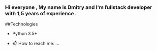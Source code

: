### Hi everyone , My  name is Dmitry and I'm fullstack developer with 1,5 years of experience . 

##Technologies
- Python 3.5+ 




- 📫 How to reach me: ...

<!--
**Dmitry426/Dmitry426** is a ✨ _special_ ✨ repository because its `README.md` (this file) appears on your GitHub profile.

Here are some ideas to get you started:

- 🔭 I’m currently working on ...
- 🌱 I’m currently learning ...
- 👯 I’m looking to collaborate on ...
- 🤔 I’m looking for help with ...
- 💬 Ask me about ...
- 📫 How to reach me: ...
- 😄 Pronouns: ...
- ⚡ Fun fact: ...
-->

